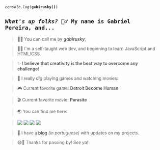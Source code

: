 <code>*console.log*(**gabirusky()**)</code> 
<code><h2>*What's up folks?* 🙋‍♂️ My name is **Gabriel Pereira**, and...</h2></code>

> 🧙‍♂️ You can call me by ***gabirusky***,

> 👨‍💻 I'm a self-taught web dev, and beginning to learn JavaScript and HTML/CSS.

> ✨ **I believe that creativity is the best way to overcome any challenge**!

> 💛 I really *dig* playing games and watching movies:

> 🎮 Current favorite game: **Detroit Become Human**

> 🎬 Current favorite movie: **Parasite**

> 🌏 You can find me here:

> <a href="https://facebook.com/gabirusky"><img src="https://img.shields.io/badge/fb-blue"></a> <a href="mailto:gpereiragsantos@gmail.com"><img src="https://img.shields.io/badge/gmail-red"></a> <a href="https://www.linkedin.com/in/gabirusky/"><img src="https://img.shields.io/badge/linkedin-informational"></a> <a href="https://instagram.com/gabirusky"><img src="https://img.shields.io/badge/instagram-blueviolet"></a>

> 🤖 I have a [blog](https://gabirusky.com) *(in portuguese)* with updates on my projects.

> 😄👋 Thanks for passing by! *See ya*!
